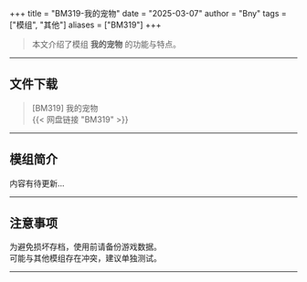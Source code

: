 +++
title = "BM319-我的宠物"
date = "2025-03-07"
author = "Bny"
tags = ["模组", "其他"]
aliases = ["BM319"]
+++

> 本文介绍了模组 **我的宠物** 的功能与特点。

---

## 文件下载

> [BM319] 我的宠物  
{{< 网盘链接 "BM319" >}}  

---

## 模组简介

>  
内容有待更新...  

---

## 注意事项

>  
为避免损坏存档，使用前请备份游戏数据。  
可能与其他模组存在冲突，建议单独测试。  

---

